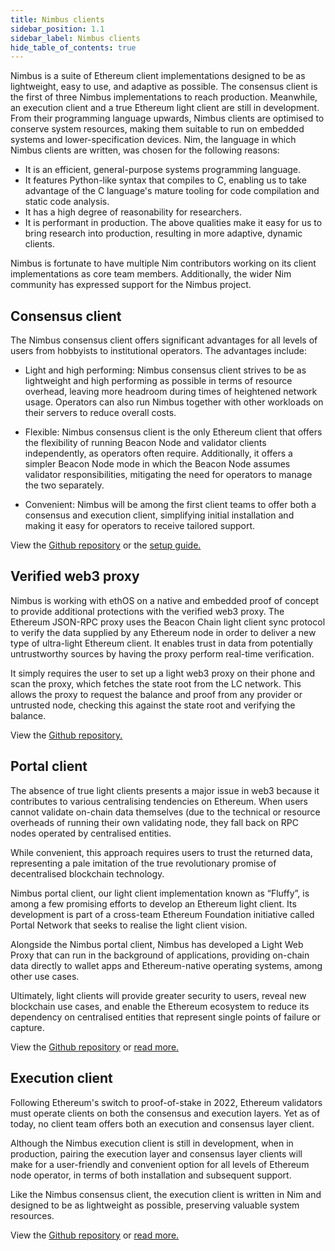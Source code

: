 ```yaml
---
title: Nimbus clients 
sidebar_position: 1.1
sidebar_label: Nimbus clients
hide_table_of_contents: true
---
```


Nimbus is a suite of Ethereum client implementations designed to be as lightweight, easy to use, and adaptive as possible. The consensus client is the first of three Nimbus implementations to reach production. Meanwhile, an execution client and a true Ethereum light client are still in development.
From their programming language upwards, Nimbus clients are optimised to conserve system resources, making them suitable to run on embedded systems and lower-specification devices. Nim, the language in which Nimbus clients are written, was chosen for the following reasons:

- It is an efficient, general-purpose systems programming language.
- It features Python-like syntax that compiles to C, enabling us to take advantage of the C language's mature tooling for code compilation and static code analysis.
- It has a high degree of reasonability for researchers.
- It is performant in production.
The above qualities make it easy for us to bring research into production, resulting in more adaptive, dynamic clients.

Nimbus is fortunate to have multiple Nim contributors working on its client implementations as core team members. Additionally, the wider Nim community has expressed support for the Nimbus project.

## Consensus client

The Nimbus consensus client offers significant advantages for all levels of users from hobbyists to institutional operators. The advantages include:

- Light and high performing: Nimbus consensus client strives to be as lightweight and high performing as possible in terms of resource overhead, leaving more headroom during times of heightened network usage. Operators can also run Nimbus together with other workloads on their servers to reduce overall costs.

- Flexible: Nimbus consensus client is the only Ethereum client that offers the flexibility of running Beacon Node and validator clients independently, as operators often require. Additionally, it offers a simpler Beacon Node mode in which the Beacon Node assumes validator responsibilities, mitigating the need for operators to manage the two separately.

- Convenient: Nimbus will be among the first client teams to offer both a consensus and execution client, simplifying initial installation and making it easy for operators to receive tailored support.

View the [Github repository](https://github.com/status-im/nimbus-eth1/tree/master/nimbus) or the [setup guide.](https://nimbus.guide/quick-start.html) 

## Verified web3 proxy

Nimbus is working with ethOS on a native and embedded proof of concept to provide additional protections with the verified web3 proxy. The Ethereum JSON-RPC proxy uses the Beacon Chain light client sync protocol to verify the data supplied by any Ethereum node in order to deliver a new type of ultra-light Ethereum client. It enables trust in data from potentially untrustworthy sources by having the proxy perform real-time verification.

It simply requires the user to set up a light web3 proxy on their phone and scan the proxy, which fetches the state root from the LC network. This allows the proxy to request the balance and proof from any provider or untrusted node, checking this against the state root and verifying the balance.

View the [Github repository.](https://github.com/status-im/nimbus-eth1/tree/master/nimbus_verified_proxy)

## Portal client

The absence of true light clients presents a major issue in web3 because it contributes to various centralising tendencies on Ethereum. When users cannot validate on-chain data themselves (due to the technical or resource overheads of running their own validating node, they fall back on RPC nodes operated by centralised entities. 

While convenient, this approach requires users to trust the returned data, representing a pale imitation of the true revolutionary promise of decentralised blockchain technology.

Nimbus portal client, our light client implementation known as “Fluffy”, is among a few promising efforts to develop an Ethereum light client. Its development is part of a cross-team Ethereum Foundation initiative called Portal Network that seeks to realise the light client vision. 

Alongside the Nimbus portal client, Nimbus has developed a Light Web Proxy that can run in the background of applications, providing on-chain data directly to wallet apps and Ethereum-native operating systems, among other use cases. 

Ultimately, light clients will provide greater security to users, reveal new blockchain use cases, and enable the Ethereum ecosystem to reduce its dependency on centralised entities that represent single points of failure or capture.


View the [Github repository](https://github.com/status-im/nimbus-eth1/tree/master/fluffy) or [read more.](nimbus.team/docs/fluffy)

## Execution client
Following Ethereum's switch to proof-of-stake in 2022, Ethereum validators must operate clients on both the consensus and execution layers. Yet as of today, no client team offers both an execution and consensus layer client.

Although the Nimbus execution client is still in development, when in production, pairing the execution layer and consensus layer clients will make for a user-friendly and convenient option for all levels of Ethereum node operator, in terms of both installation and subsequent support.

Like the Nimbus consensus client, the execution client is written in Nim and designed to be as lightweight as possible, preserving valuable system resources.

View the [Github repository](https://github.com/status-im/nimbus-eth1) or [read more.](nimbus.team/docs/eth1)
